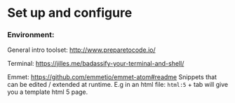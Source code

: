 # Set up and configure

### Environment:

General intro toolset: http://www.preparetocode.io/

Terminal: https://jilles.me/badassify-your-terminal-and-shell/

Emmet: https://github.com/emmetio/emmet-atom#readme
Snippets that can be edited / extended at runtime. E.g in an html file: ```html:5``` + tab will give you a template html 5 page. 
